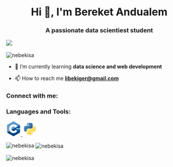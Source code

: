 <h1 align="center">Hi 👋, I'm Bereket Andualem</h1>
<h3 align="center">A passionate data scientiest student</h3>
<img width="400" src="https://cdn3.iconfinder.com/data/icons/coding-8/100/module-hand-1-coding-software-development-programming-3d-cube-hand-module-1024.png">

<p align="left"> <img src="https://komarev.com/ghpvc/?username=nebekisa&label=Profile%20views&color=0e75b6&style=flat" alt="nebekisa" /> </p>

- 🌱 I’m currently learning **data science and web development**

- 📫 How to reach me **libekiger@gmail.com**

<h3 align="left">Connect with me:</h3>
<p align="left">
</p>

<h3 align="left">Languages and Tools:</h3>
<p align="left"> <a href="https://www.w3schools.com/cpp/" target="_blank" rel="noreferrer"> <img src="https://raw.githubusercontent.com/devicons/devicon/master/icons/cplusplus/cplusplus-original.svg" alt="cplusplus" width="40" height="40"/> </a> <a href="https://www.python.org" target="_blank" rel="noreferrer"> <img src="https://raw.githubusercontent.com/devicons/devicon/master/icons/python/python-original.svg" alt="python" width="40" height="40"/> </a> </p>

<p><img align="left" src="https://github-readme-stats.vercel.app/api/top-langs?username=nebekisa&show_icons=true&locale=en&layout=compact" alt="nebekisa" /></p>

<p>&nbsp;<img align="center" src="https://github-readme-stats.vercel.app/api?username=nebekisa&show_icons=true&locale=en" alt="nebekisa" /></p>

<p><img align="center" src="https://github-readme-streak-stats.herokuapp.com/?user=nebekisa&" alt="nebekisa" /></p>

